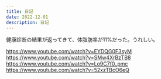 ```yaml
---
title: 日記
date: 2022-12-01
description: 日記
---
```


健康診断の結果が返ってきて、体脂肪率が11%だった。うれしい。

https://www.youtube.com/watch?v=EYDQG0F3syM
https://www.youtube.com/watch?v=SMw4XrBzTB8
https://www.youtube.com/watch?v=Lo9C7f0_pmc
https://www.youtube.com/watch?v=52xzTBcO6eQ
